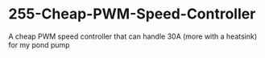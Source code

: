 # 255-Cheap-PWM-Speed-Controller
A cheap PWM speed controller that can handle 30A (more with  a heatsink) for my pond pump
